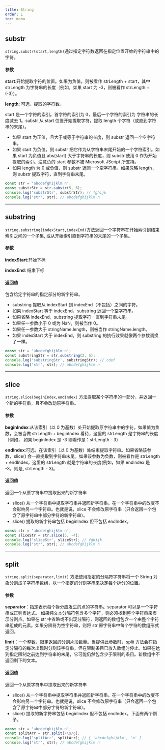 ```yaml
---
title: String
order: 1
toc: menu
---
```


## substr

`string.substr(start,length)`通过指定字符数返回在指定位置开始的字符串中的字符。

#### 参数

**start**:开始提取字符的位置。如果为负值，则被看作 strLength + start，其中 strLength 为字符串的长度（例如，如果 start 为 -3，则被看作 strLength + (-3)）。

**length**: 可选。提取的字符数。

start 是一个字符的索引。首字符的索引为 0，最后一个字符的索引为 字符串的长度减去 1。substr 从 start 位置开始提取字符，提取 length 个字符（或直到字符串的末尾）。

- 如果 start 为正值，且大于或等于字符串的长度，则 substr 返回一个空字符串。
- 如果 start 为负值，则 substr 把它作为从字符串末尾开始的一个字符索引。如果 start 为负值且 abs(start) 大于字符串的长度，则 substr 使用 0 作为开始提取的索引。注意负的 start 参数不被 Microsoft JScript 所支持。
- 如果 length 为 0 或负值，则 substr 返回一个空字符串。如果忽略 length，则 substr 提取字符，直到字符串末尾。

```ts
const str = 'abcdefghijklm n';
const substrStr = str.substr(5, 6);
console.log('substrStr', substrStr); // fghijk
console.log('str', str); // abcdefghijklm n
```

---

## substring

`string.substring(indexStart,indexEnd)`方法返回一个字符串在开始索引到结束索引之间的一个子集, 或从开始索引直到字符串的末尾的一个子集。

#### 参数

**indexStart**:开始下标

**indexEnd**: 结束下标

#### 返回值

包含给定字符串的指定部分的新字符串。

- substring 提取从 indexStart 到 indexEnd（不包括）之间的字符。
- 如果 indexStart 等于 indexEnd，substring 返回一个空字符串。
- 如果省略 indexEnd，substring 提取字符一直到字符串末尾。
- 如果任一参数小于 0 或为 NaN，则被当作 0。
- 如果任一参数大于 stringName.length，则被当作 stringName.length。
- 如果 indexStart 大于 indexEnd，则 substring 的执行效果就像两个参数调换了一样。

```ts
const str = 'abcdefghijklm n';
const substringStr = str.substring(2, 6);
console.log('substringStr', substringStr); // cdef
console.log('str', str); // abcdefghijklm n
```

---

## slice

`string.slice(beginIndex,endIndex)` 方法提取某个字符串的一部分，并返回一个新的字符串，且不会改动原字符串。

#### 参数

**beginIndex**:从该索引（以 0 为基数）处开始提取原字符串中的字符。如果值为负数，会被当做 strLength + beginIndex 看待，这里的 strLength 是字符串的长度（例如， 如果 beginIndex 是 -3 则看作是：strLength - 3）

**endIndex**:可选。在该索引（以 0 为基数）处结束提取字符串。如果省略该参数，slice() 会一直提取到字符串末尾。如果该参数为负数，则被看作是 strLength + endIndex，这里的 strLength 就是字符串的长度(例如，如果 endIndex 是 -3，则是, strLength - 3)。

#### 返回值

返回一个从原字符串中提取出来的新字符串

- slice() 从一个字符串中提取字符串并返回新字符串。在一个字符串中的改变不会影响另一个字符串。也就是说，slice 不会修改原字符串（只会返回一个包含了原字符串中部分字符的新字符串）。
- slice() 提取的新字符串包括 beginIndex 但不包括 endIndex。

```ts
const str = 'abcdefghijklm n';
const sliceStr = str.slice(5, -4);
console.log('sliceStr', sliceStr); // fghijk
console.log('str', str); // abcdefghijklm n
```

---

## split

`string.split(separator,limit)` 方法使用指定的分隔符字符串将一个 String 对象分割成子字符串数组，以一个指定的分割字串来决定每个拆分的位置。

#### 参数

**separator**：指定表示每个拆分应发生的点的字符串。separator 可以是一个字符串或正则表达式。 如果纯文本分隔符包含多个字符，则必须找到整个字符串来表示分割点。如果在 str 中省略或不出现分隔符，则返回的数组包含一个由整个字符串组成的元素。如果分隔符为空字符串，则将 str 原字符串中每个字符的数组形式返回。

**limit**：一个整数，限定返回的分割片段数量。当提供此参数时，split 方法会在指定分隔符的每次出现时分割该字符串，但在限制条目已放入数组时停止。如果在达到指定限制之前达到字符串的末尾，它可能仍然包含少于限制的条目。新数组中不返回剩下的文本。

#### 返回值

返回一个从原字符串中提取出来的新字符串

- slice() 从一个字符串中提取字符串并返回新字符串。在一个字符串中的改变不会影响另一个字符串。也就是说，slice 不会修改原字符串（只会返回一个包含了原字符串中部分字符的新字符串）。
- slice() 提取的新字符串包括 beginIndex 但不包括 endIndex。下面有两个例子。

```ts
const str = 'abcdefghijklm n';
const splitArr = str.split(/\s/g);
console.log('splitArr', splitArr); // [ 'abcdefghijklm', 'n' ]
console.log('str', str); // abcdefghijklm n
```

